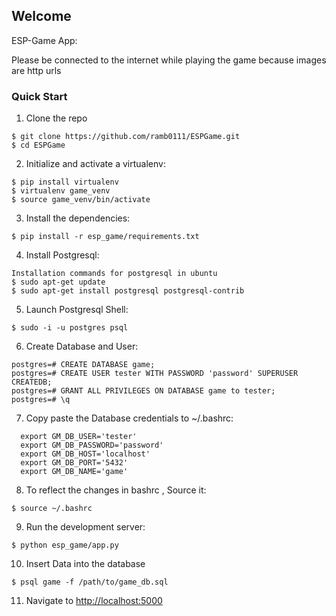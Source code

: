 ## Welcome

ESP-Game App:

Please be connected to the internet while playing the game because images are http urls

### Quick Start

1. Clone the repo
  ```
  $ git clone https://github.com/ramb0111/ESPGame.git
  $ cd ESPGame
  ```

2. Initialize and activate a virtualenv:
  ```
  $ pip install virtualenv
  $ virtualenv game_venv
  $ source game_venv/bin/activate
  ```

3. Install the dependencies:
  ```
  $ pip install -r esp_game/requirements.txt
  ```

4. Install Postgresql:
  ```
  Installation commands for postgresql in ubuntu
  $ sudo apt-get update
  $ sudo apt-get install postgresql postgresql-contrib
  ```

5. Launch Postgresql Shell:
  ```
  $ sudo -i -u postgres psql
  ```

6. Create Database and User:
  ```
  postgres=# CREATE DATABASE game;
  postgres=# CREATE USER tester WITH PASSWORD 'password' SUPERUSER CREATEDB;
  postgres=# GRANT ALL PRIVILEGES ON DATABASE game to tester;
  postgres=# \q
  ```

7. Copy paste the Database credentials to ~/.bashrc:
  ```
    export GM_DB_USER='tester'
    export GM_DB_PASSWORD='password'
    export GM_DB_HOST='localhost'
    export GM_DB_PORT='5432'
    export GM_DB_NAME='game'
  ```

8. To reflect the changes in bashrc , Source it:
  ```
  $ source ~/.bashrc
  ```

9. Run the development server:
  ```
  $ python esp_game/app.py
  ```

10. Insert Data into the database
  ```
  $ psql game -f /path/to/game_db.sql
  ```

11. Navigate to [http://localhost:5000](http://localhost:5000)


